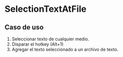 # SelectionTextAtFile

## Caso de uso
1. Seleccionar texto de cualquier medio.
2. Disparar el hotkey (Alt+1)
3. Agregar el texto seleccionado a un archivo de texto.